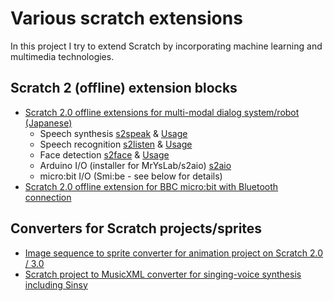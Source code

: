 # Various scratch extensions

In this project I try to extend Scratch by incorporating machine learning and multimedia technologies.

## Scratch 2 (offline) extension blocks

- [Scratch 2.0 offline extensions for multi-modal dialog system/robot (Japanese)](https://memakura.github.io/dialogsystem/)
    - Speech synthesis [s2speak](https://github.com/memakura/s2speak/) & [Usage](https://github.com/memakura/s2speak/wiki/)
    - Speech recognition [s2listen](https://github.com/memakura/s2listen/) & [Usage](https://github.com/memakura/s2listen/wiki/)
    - Face detection [s2face](https://github.com/memakura/s2face/) & [Usage](https://github.com/memakura/s2face/wiki/)
    - Arduino I/O (installer for MrYsLab/s2aio) [s2aio](https://github.com/memakura/s2aio/wiki/)
    - micro:bit I/O (Smi:be - see below for details)
- [Scratch 2.0 offline extension for BBC micro:bit with Bluetooth connection](https://memakura.github.io/s2microbit-ble/)

## Converters for Scratch projects/sprites

- [Image sequence to sprite converter for animation project on Scratch 2.0 / 3.0](https://memakura.github.io/seq2sprite/)
- [Scratch project to MusicXML converter for singing-voice synthesis including Sinsy](https://memakura.github.io/scratch-singer/)
